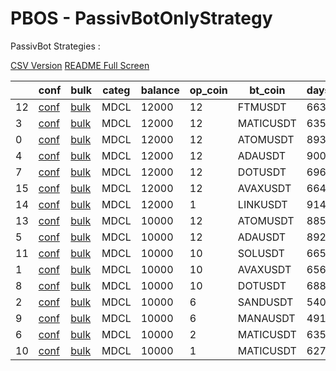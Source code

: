 # PBOS - PassivBotOnlyStrategy
PassivBot Strategies :

[CSV Version](https://github.com/tedyptedto/pbos/blob/main/strategy_list.csv)
[README Full Screen](https://github.com/tedyptedto/pbos/blob/main/README.md)

|    | conf                                                                                                  | bulk                                                                                                              | categ   |   balance |   op_coin | bt_coin   |   days | end        | long   | l_gridspan   |   l_we | l_adg   | l_gain   | l_bkrupt   | short   | s_gridspan   |   s_we | s_adg    | s_gain   | s_bkrupt   |
|----|-------------------------------------------------------------------------------------------------------|-------------------------------------------------------------------------------------------------------------------|---------|-----------|-----------|-----------|--------|------------|--------|--------------|--------|---------|----------|------------|---------|--------------|--------|----------|----------|------------|
| 12 | [conf](https://github.com/tedyptedto/pbos/blob/main//MDCL/FTMUSDT_20220721002407_98854/config.json)   | [bulk](https://github.com/tedyptedto/pbos/blob/main//MDCL/FTMUSDT_20220721002407_98854/bulk_optimisation.hjson)   | MDCL    |     12000 |        12 | FTMUSDT   |    663 | 2022/07/20 | True   | 37%          |    0.1 | 0.0163% | 12.41%   | 100.0%     | True    | 24%          |    0.1 | 0.00978% | 8.515%   | 100.0%     |
|  3 | [conf](https://github.com/tedyptedto/pbos/blob/main//MDCL/MATICUSDT_20220721002407_98854/config.json) | [bulk](https://github.com/tedyptedto/pbos/blob/main//MDCL/MATICUSDT_20220721002407_98854/bulk_optimisation.hjson) | MDCL    |     12000 |        12 | MATICUSDT |    635 | 2022/07/20 | True   | 24%          |    0.1 | 0.0338% | 26.13%   | 100.0%     | True    | 46%          |    0.1 | 0.00936% | 6.614%   | 100.0%     |
|  0 | [conf](https://github.com/tedyptedto/pbos/blob/main//MDCL/ATOMUSDT_20220721002407_98854/config.json)  | [bulk](https://github.com/tedyptedto/pbos/blob/main//MDCL/ATOMUSDT_20220721002407_98854/bulk_optimisation.hjson)  | MDCL    |     12000 |        12 | ATOMUSDT  |    893 | 2022/07/20 | True   | 23%          |    0.1 | 0.0177% | 18.94%   | 100.0%     | True    | 26%          |    0.1 | 0.0162%  | 16.92%   | 100.0%     |
|  4 | [conf](https://github.com/tedyptedto/pbos/blob/main//MDCL/ADAUSDT_20220721002407_98854/config.json)   | [bulk](https://github.com/tedyptedto/pbos/blob/main//MDCL/ADAUSDT_20220721002407_98854/bulk_optimisation.hjson)   | MDCL    |     12000 |        12 | ADAUSDT   |    900 | 2022/07/20 | True   | 21%          |    0.1 | 0.0309% | 36.34%   | 100.0%     | True    | 29%          |    0.1 | 0.00966% | 9.838%   | 100.0%     |
|  7 | [conf](https://github.com/tedyptedto/pbos/blob/main//MDCL/DOTUSDT_20220721002407_98854/config.json)   | [bulk](https://github.com/tedyptedto/pbos/blob/main//MDCL/DOTUSDT_20220721002407_98854/bulk_optimisation.hjson)   | MDCL    |     12000 |        12 | DOTUSDT   |    696 | 2022/07/20 | True   | 20%          |    0.1 | 0.0226% | 18.8%    | 100.0%     | True    | 24%          |    0.1 | 0.0156%  | 12.6%    | 100.0%     |
| 15 | [conf](https://github.com/tedyptedto/pbos/blob/main//MDCL/AVAXUSDT_20220721002407_98854/config.json)  | [bulk](https://github.com/tedyptedto/pbos/blob/main//MDCL/AVAXUSDT_20220721002407_98854/bulk_optimisation.hjson)  | MDCL    |     12000 |        12 | AVAXUSDT  |    664 | 2022/07/20 | True   | 20%          |    0.1 | 0.0291% | 25.43%   | 100.0%     | True    | 53%          |    0.1 | 0.0118%  | 8.837%   | 100.0%     |
| 14 | [conf](https://github.com/tedyptedto/pbos/blob/main//MDCL/LINKUSDT_20220721002407_98854/config.json)  | [bulk](https://github.com/tedyptedto/pbos/blob/main//MDCL/LINKUSDT_20220721002407_98854/bulk_optimisation.hjson)  | MDCL    |     12000 |         1 | LINKUSDT  |    914 | 2022/07/20 | True   | 23%          |    0.1 | 0.0186% | 20.36%   | 100.0%     | True    | 24%          |    0.1 | 0.0113%  | 12.0%    | 100.0%     |
| 13 | [conf](https://github.com/tedyptedto/pbos/blob/main//MDCL/ATOMUSDT_20220712201300_8766a/config.json)  | [bulk](https://github.com/tedyptedto/pbos/blob/main//MDCL/ATOMUSDT_20220712201300_8766a/bulk_optimisation.hjson)  | MDCL    |     10000 |        12 | ATOMUSDT  |    885 | 2022/07/12 | True   | 42%          |    0.1 | 0.0353% | 41.79%   | 100.0%     | True    | 32%          |    0.1 | 0.0137%  | 13.79%   | 100.0%     |
|  5 | [conf](https://github.com/tedyptedto/pbos/blob/main//MDCL/ADAUSDT_20220712201300_8766a/config.json)   | [bulk](https://github.com/tedyptedto/pbos/blob/main//MDCL/ADAUSDT_20220712201300_8766a/bulk_optimisation.hjson)   | MDCL    |     10000 |        12 | ADAUSDT   |    892 | 2022/07/12 | True   | 35%          |    0.1 | 0.0361% | 42.18%   | 100.0%     | True    | 47%          |    0.1 | 0.00681% | 6.594%   | 100.0%     |
| 11 | [conf](https://github.com/tedyptedto/pbos/blob/main//MDCL/SOLUSDT_20220713234439_1ac5e/config.json)   | [bulk](https://github.com/tedyptedto/pbos/blob/main//MDCL/SOLUSDT_20220713234439_1ac5e/bulk_optimisation.hjson)   | MDCL    |     10000 |        10 | SOLUSDT   |    665 | 2022/07/12 | True   | 30%          |    0.1 | 0.0296% | 25.94%   | 100.0%     | True    | 57%          |    0.1 | 0.0226%  | 8.237%   | 100.0%     |
|  1 | [conf](https://github.com/tedyptedto/pbos/blob/main//MDCL/AVAXUSDT_20220713234439_1ac5e/config.json)  | [bulk](https://github.com/tedyptedto/pbos/blob/main//MDCL/AVAXUSDT_20220713234439_1ac5e/bulk_optimisation.hjson)  | MDCL    |     10000 |        10 | AVAXUSDT  |    656 | 2022/07/12 | True   | 27%          |    0.1 | 0.0294% | 25.04%   | 100.0%     | True    | 44%          |    0.1 | 0.0137%  | 10.19%   | 100.0%     |
|  8 | [conf](https://github.com/tedyptedto/pbos/blob/main//MDCL/DOTUSDT_20220713234439_1ac5e/config.json)   | [bulk](https://github.com/tedyptedto/pbos/blob/main//MDCL/DOTUSDT_20220713234439_1ac5e/bulk_optimisation.hjson)   | MDCL    |     10000 |        10 | DOTUSDT   |    688 | 2022/07/12 | True   | 15%          |    0.1 | 0.0231% | 18.99%   | 100.0%     | True    | 29%          |    0.1 | 0.0145%  | 11.43%   | 100.0%     |
|  2 | [conf](https://github.com/tedyptedto/pbos/blob/main//MDCL/SANDUSDT_20220725124019_59193/config.json)  | [bulk](https://github.com/tedyptedto/pbos/blob/main//MDCL/SANDUSDT_20220725124019_59193/bulk_optimisation.hjson)  | MDCL    |     10000 |         6 | SANDUSDT  |    540 | 2022/07/20 | True   | 31%          |    0.1 | 0.0362% | 23.55%   | 100.0%     | True    | 34%          |    0.1 | 0.0193%  | 12.19%   | 100.0%     |
|  9 | [conf](https://github.com/tedyptedto/pbos/blob/main//MDCL/MANAUSDT_20220725124019_59193/config.json)  | [bulk](https://github.com/tedyptedto/pbos/blob/main//MDCL/MANAUSDT_20220725124019_59193/bulk_optimisation.hjson)  | MDCL    |     10000 |         6 | MANAUSDT  |    491 | 2022/07/20 | True   | 23%          |    0.1 | 0.0248% | 14.34%   | 100.0%     | True    | 20%          |    0.1 | 0.023%   | 13.06%   | 100.0%     |
|  6 | [conf](https://github.com/tedyptedto/pbos/blob/main//MDCL/MATICUSDT_20220724164435_38c6f/config.json) | [bulk](https://github.com/tedyptedto/pbos/blob/main//MDCL/MATICUSDT_20220724164435_38c6f/bulk_optimisation.hjson) | MDCL    |     10000 |         2 | MATICUSDT |    635 | 2022/07/20 | True   | 24%          |    0.1 | 0.0326% | 25.53%   | 100.0%     | True    | 24%          |    0.1 | 0.0177%  | 12.81%   | 100.0%     |
| 10 | [conf](https://github.com/tedyptedto/pbos/blob/main//MDCL/MATICUSDT_20220712095344_f6966/config.json) | [bulk](https://github.com/tedyptedto/pbos/blob/main//MDCL/MATICUSDT_20220712095344_f6966/bulk_optimisation.hjson) | MDCL    |     10000 |         1 | MATICUSDT |    627 | 2022/07/12 | True   | 15%          |    0.1 | 0.0353% | 26.45%   | 100.0%     | True    | 52%          |    0.1 | 0.0103%  | 7.073%   | 100.0%     |